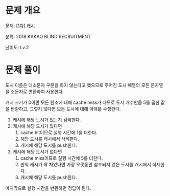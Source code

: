 # 문제 개요

문제: [[1차] 캐시](https://school.programmers.co.kr/learn/courses/30/lessons/17680)

분류: 2018 KAKAO BLIND RECRUITMENT

난이도: Lv.2

# 문제 풀이

도시 이름은 대소문자 구분을 하지 않는다고 했으므로 주어진 도시 배열의 모든 문자열을 소문자로 변환하여 사용한다.

캐시 크기가 0이면 모든 원소에 대해 cache miss가 나므로 도시 개수만큼 5를 곱한 값을 반환하고, 그렇지 않다면 모든 도시에 대해 아래를 수행한다.

1. 캐시에 해당 도시가 있는지 검색한다.
2. 캐시에 해당 도시가 있다면
   1. cache hit이므로 실행 시간에 1을 더한다.
   2. 해당 도시를 캐시에서 삭제한다.
   3. 캐시에 해당 도시를 push한다.
3. 캐시에 해당 도시가 없다면
   1. cache miss이므로 실행 시간에 5를 더한다.
   2. 만약 캐시가 꽉 차있다면 가장 오랫동안 참조되지 않은 도시를 캐시에서 삭제한다.
   3. 캐시에 해당 도시를 push한다.

마지막으로 실행 시간을 반환하면 정답이 된다.
